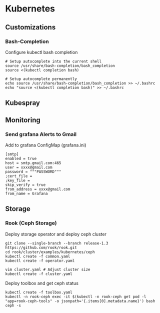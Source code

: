 # Kubernetes

## Customizations
### Bash-Completion
Configure kubectl bash completion
```
# Setup autocomplete into the current shell
source /usr/share/bash-completion/bash_completion
source <(kubectl completion bash)

# Setup autocomplete permanently
echo source /usr/share/bash-completion/bash_completion >> ~/.bashrc
echo "source <(kubectl completion bash)" >> ~/.bashrc
```

## Kubespray


## Monitoring
### Send grafana Alerts to Gmail
Add to grafana ConfigMap (grafana.ini)
```
[smtp]
enabled = true
host = smtp.gmail.com:465
user = xxxx@gmail.com
password = """PASSWORD"""
;cert_file =
;key_file =
skip_verify = true
from_address = xxxx@gmail.com
from_name = Grafana
```

## Storage
### Rook (Ceph Storage)
Deploy storage operator and deploy ceph cluster
```
git clone --single-branch --branch release-1.3 https://github.com/rook/rook.git
cd rook/cluster/examples/kubernetes/ceph
kubectl create -f common.yaml
kubectl create -f operator.yaml

vim cluster.yaml # Adjust cluster size
kubectl create -f cluster.yaml
```

Deploy toolbox and get ceph status
```
kubectl create -f toolbox.yaml
kubectl -n rook-ceph exec -it $(kubectl -n rook-ceph get pod -l "app=rook-ceph-tools" -o jsonpath='{.items[0].metadata.name}') bash
ceph -s
```
